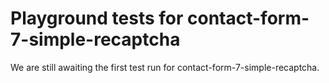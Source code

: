 # Playground tests for contact-form-7-simple-recaptcha
We are still awaiting the first test run for contact-form-7-simple-recaptcha.
